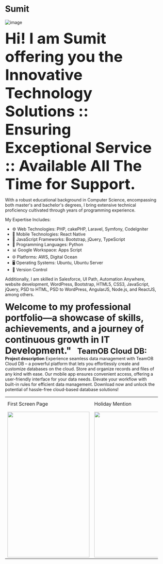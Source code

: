 # Sumit
![image](https://github.com/srsinfosystems/Sumit/assets/7068992/48465226-d722-469c-b04f-6670e288e510)

<b style="font-size:50px;">Hi!  I am Sumit offering you the Innovative Technology Solutions :: Ensuring Exceptional Service :: Available All The Time for Support.</b>

With a robust educational background in Computer Science, encompassing both master's and bachelor's degrees, I bring extensive technical proficiency cultivated through years of programming experience.

My Expertise Includes:

- ⚙️ Web Technologies: PHP, cakePHP, Laravel, Symfony, CodeIgniter
- 📱  Mobile Technologies: React Native
- 📜 JavaScript Frameworks: Bootstrap, jQuery, TypeScript
- 🐍 Programming Languages: Python
- 📊 Google Workspace: Apps Script
- 🌐 Platforms: AWS, Digital Ocean
- 🖥️ Operating Systems: Ubuntu, Ubuntu Server
- 🔄 Version Control

Additionally, I am skilled in Salesforce, UI Path, Automation Anywhere, website development, WordPress, Bootstrap, HTML5, CSS3, JavaScript, jQuery, PSD to HTML, PSD to WordPress, AngularJS, Node.js, and ReactJS, among others.

<b style="font-size:30px;">Welcome to my professional portfolio—a showcase of skills, achievements, and a journey of continuous growth in IT Development."</b>
&nbsp;
&nbsp;
<strong style="font-size:25px;">TeamOB Cloud DB: </strong>
<b>Project description</b>
Experience seamless data management with TeamOB Cloud DB – a powerful platform that lets you effortlessly create and customize databases on the cloud. Store and organize records and files of any kind with ease. Our mobile app ensures convenient access, offering a user-friendly interface for your data needs. Elevate your workflow with built-in rules for efficient data management. Download now and unlock the potential of hassle-free cloud-based database solutions! 

<table>
  <tr>
    <td>First Screen Page</td>
     <td>Holiday Mention</td>
     <td>Present day in purple and selected day in pink</td>
  </tr>
  <tr>
    <td><img src="screenshots/Screenshot_1582745092.png" width=270 height=480></td>
    <td><img src="screenshots/Screenshot_1582745125.png" width=270 height=480></td>
    <td><img src="screenshots/Screenshot_1582745139.png" width=270 height=480></td>
  </tr>
 </table>

